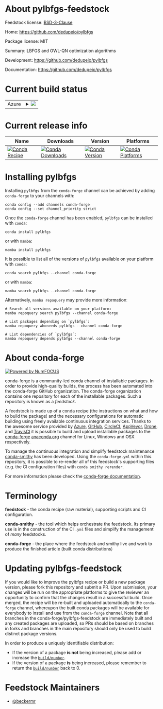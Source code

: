 About pylbfgs-feedstock
=======================

Feedstock license: [BSD-3-Clause](https://github.com/conda-forge/pylbfgs-feedstock/blob/main/LICENSE.txt)

Home: https://github.com/dedupeio/pylbfgs

Package license: MIT

Summary: LBFGS and OWL-QN optimization algorithms

Development: https://github.com/dedupeio/pylbfgs

Documentation: https://github.com/dedupeio/pylbfgs

Current build status
====================


<table>
    
  <tr>
    <td>Azure</td>
    <td>
      <details>
        <summary>
          <a href="https://dev.azure.com/conda-forge/feedstock-builds/_build/latest?definitionId=6978&branchName=main">
            <img src="https://dev.azure.com/conda-forge/feedstock-builds/_apis/build/status/pylbfgs-feedstock?branchName=main">
          </a>
        </summary>
        <table>
          <thead><tr><th>Variant</th><th>Status</th></tr></thead>
          <tbody><tr>
              <td>linux_64_python3.10.____cpython</td>
              <td>
                <a href="https://dev.azure.com/conda-forge/feedstock-builds/_build/latest?definitionId=6978&branchName=main">
                  <img src="https://dev.azure.com/conda-forge/feedstock-builds/_apis/build/status/pylbfgs-feedstock?branchName=main&jobName=linux&configuration=linux%20linux_64_python3.10.____cpython" alt="variant">
                </a>
              </td>
            </tr><tr>
              <td>linux_64_python3.11.____cpython</td>
              <td>
                <a href="https://dev.azure.com/conda-forge/feedstock-builds/_build/latest?definitionId=6978&branchName=main">
                  <img src="https://dev.azure.com/conda-forge/feedstock-builds/_apis/build/status/pylbfgs-feedstock?branchName=main&jobName=linux&configuration=linux%20linux_64_python3.11.____cpython" alt="variant">
                </a>
              </td>
            </tr><tr>
              <td>linux_64_python3.12.____cpython</td>
              <td>
                <a href="https://dev.azure.com/conda-forge/feedstock-builds/_build/latest?definitionId=6978&branchName=main">
                  <img src="https://dev.azure.com/conda-forge/feedstock-builds/_apis/build/status/pylbfgs-feedstock?branchName=main&jobName=linux&configuration=linux%20linux_64_python3.12.____cpython" alt="variant">
                </a>
              </td>
            </tr><tr>
              <td>linux_64_python3.9.____cpython</td>
              <td>
                <a href="https://dev.azure.com/conda-forge/feedstock-builds/_build/latest?definitionId=6978&branchName=main">
                  <img src="https://dev.azure.com/conda-forge/feedstock-builds/_apis/build/status/pylbfgs-feedstock?branchName=main&jobName=linux&configuration=linux%20linux_64_python3.9.____cpython" alt="variant">
                </a>
              </td>
            </tr><tr>
              <td>osx_64_python3.10.____cpython</td>
              <td>
                <a href="https://dev.azure.com/conda-forge/feedstock-builds/_build/latest?definitionId=6978&branchName=main">
                  <img src="https://dev.azure.com/conda-forge/feedstock-builds/_apis/build/status/pylbfgs-feedstock?branchName=main&jobName=osx&configuration=osx%20osx_64_python3.10.____cpython" alt="variant">
                </a>
              </td>
            </tr><tr>
              <td>osx_64_python3.11.____cpython</td>
              <td>
                <a href="https://dev.azure.com/conda-forge/feedstock-builds/_build/latest?definitionId=6978&branchName=main">
                  <img src="https://dev.azure.com/conda-forge/feedstock-builds/_apis/build/status/pylbfgs-feedstock?branchName=main&jobName=osx&configuration=osx%20osx_64_python3.11.____cpython" alt="variant">
                </a>
              </td>
            </tr><tr>
              <td>osx_64_python3.12.____cpython</td>
              <td>
                <a href="https://dev.azure.com/conda-forge/feedstock-builds/_build/latest?definitionId=6978&branchName=main">
                  <img src="https://dev.azure.com/conda-forge/feedstock-builds/_apis/build/status/pylbfgs-feedstock?branchName=main&jobName=osx&configuration=osx%20osx_64_python3.12.____cpython" alt="variant">
                </a>
              </td>
            </tr><tr>
              <td>osx_64_python3.9.____cpython</td>
              <td>
                <a href="https://dev.azure.com/conda-forge/feedstock-builds/_build/latest?definitionId=6978&branchName=main">
                  <img src="https://dev.azure.com/conda-forge/feedstock-builds/_apis/build/status/pylbfgs-feedstock?branchName=main&jobName=osx&configuration=osx%20osx_64_python3.9.____cpython" alt="variant">
                </a>
              </td>
            </tr>
          </tbody>
        </table>
      </details>
    </td>
  </tr>
</table>

Current release info
====================

| Name | Downloads | Version | Platforms |
| --- | --- | --- | --- |
| [![Conda Recipe](https://img.shields.io/badge/recipe-pylbfgs-green.svg)](https://anaconda.org/conda-forge/pylbfgs) | [![Conda Downloads](https://img.shields.io/conda/dn/conda-forge/pylbfgs.svg)](https://anaconda.org/conda-forge/pylbfgs) | [![Conda Version](https://img.shields.io/conda/vn/conda-forge/pylbfgs.svg)](https://anaconda.org/conda-forge/pylbfgs) | [![Conda Platforms](https://img.shields.io/conda/pn/conda-forge/pylbfgs.svg)](https://anaconda.org/conda-forge/pylbfgs) |

Installing pylbfgs
==================

Installing `pylbfgs` from the `conda-forge` channel can be achieved by adding `conda-forge` to your channels with:

```
conda config --add channels conda-forge
conda config --set channel_priority strict
```

Once the `conda-forge` channel has been enabled, `pylbfgs` can be installed with `conda`:

```
conda install pylbfgs
```

or with `mamba`:

```
mamba install pylbfgs
```

It is possible to list all of the versions of `pylbfgs` available on your platform with `conda`:

```
conda search pylbfgs --channel conda-forge
```

or with `mamba`:

```
mamba search pylbfgs --channel conda-forge
```

Alternatively, `mamba repoquery` may provide more information:

```
# Search all versions available on your platform:
mamba repoquery search pylbfgs --channel conda-forge

# List packages depending on `pylbfgs`:
mamba repoquery whoneeds pylbfgs --channel conda-forge

# List dependencies of `pylbfgs`:
mamba repoquery depends pylbfgs --channel conda-forge
```


About conda-forge
=================

[![Powered by
NumFOCUS](https://img.shields.io/badge/powered%20by-NumFOCUS-orange.svg?style=flat&colorA=E1523D&colorB=007D8A)](https://numfocus.org)

conda-forge is a community-led conda channel of installable packages.
In order to provide high-quality builds, the process has been automated into the
conda-forge GitHub organization. The conda-forge organization contains one repository
for each of the installable packages. Such a repository is known as a *feedstock*.

A feedstock is made up of a conda recipe (the instructions on what and how to build
the package) and the necessary configurations for automatic building using freely
available continuous integration services. Thanks to the awesome service provided by
[Azure](https://azure.microsoft.com/en-us/services/devops/), [GitHub](https://github.com/),
[CircleCI](https://circleci.com/), [AppVeyor](https://www.appveyor.com/),
[Drone](https://cloud.drone.io/welcome), and [TravisCI](https://travis-ci.com/)
it is possible to build and upload installable packages to the
[conda-forge](https://anaconda.org/conda-forge) [anaconda.org](https://anaconda.org/)
channel for Linux, Windows and OSX respectively.

To manage the continuous integration and simplify feedstock maintenance
[conda-smithy](https://github.com/conda-forge/conda-smithy) has been developed.
Using the ``conda-forge.yml`` within this repository, it is possible to re-render all of
this feedstock's supporting files (e.g. the CI configuration files) with ``conda smithy rerender``.

For more information please check the [conda-forge documentation](https://conda-forge.org/docs/).

Terminology
===========

**feedstock** - the conda recipe (raw material), supporting scripts and CI configuration.

**conda-smithy** - the tool which helps orchestrate the feedstock.
                   Its primary use is in the construction of the CI ``.yml`` files
                   and simplify the management of *many* feedstocks.

**conda-forge** - the place where the feedstock and smithy live and work to
                  produce the finished article (built conda distributions)


Updating pylbfgs-feedstock
==========================

If you would like to improve the pylbfgs recipe or build a new
package version, please fork this repository and submit a PR. Upon submission,
your changes will be run on the appropriate platforms to give the reviewer an
opportunity to confirm that the changes result in a successful build. Once
merged, the recipe will be re-built and uploaded automatically to the
`conda-forge` channel, whereupon the built conda packages will be available for
everybody to install and use from the `conda-forge` channel.
Note that all branches in the conda-forge/pylbfgs-feedstock are
immediately built and any created packages are uploaded, so PRs should be based
on branches in forks and branches in the main repository should only be used to
build distinct package versions.

In order to produce a uniquely identifiable distribution:
 * If the version of a package **is not** being increased, please add or increase
   the [``build/number``](https://docs.conda.io/projects/conda-build/en/latest/resources/define-metadata.html#build-number-and-string).
 * If the version of a package **is** being increased, please remember to return
   the [``build/number``](https://docs.conda.io/projects/conda-build/en/latest/resources/define-metadata.html#build-number-and-string)
   back to 0.

Feedstock Maintainers
=====================

* [@beckermr](https://github.com/beckermr/)

